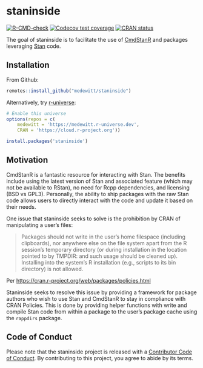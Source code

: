 
<!-- README.md is generated from README.Rmd. Please edit that file -->

# staninside

<!-- badges: start -->

[![R-CMD-check](https://github.com/medewitt/staninside/workflows/R-CMD-check/badge.svg)](https://github.com/medewitt/staninside/actions)
[![Codecov test
coverage](https://codecov.io/gh/medewitt/staninside/branch/main/graph/badge.svg)](https://codecov.io/gh/medewitt/staninside?branch=main)
[![CRAN
status](https://www.r-pkg.org/badges/version/staninside)](https://CRAN.R-project.org/package=staninside)
<!-- badges: end -->

The goal of staninside is to facilitate the use of
[CmdStanR](https://mc-stan.org/cmdstanr/) and packages leveraging
[Stan](https://mc-stan.org/) code.

## Installation

From Github:

``` r
remotes::install_github("medewitt/staninside")
```

Alternatively, try
[r-universe](https://medewitt.r-universe.dev/ui#builds):

``` r
# Enable this universe
options(repos = c(
    medewitt = 'https://medewitt.r-universe.dev',
    CRAN = 'https://cloud.r-project.org'))

install.packages('staninside')
```

## Motivation

CmdStanR is a fantastic resource for interacting with Stan. The benefits
include using the latest version of Stan and associated feature (which
may not be available to RStan), no need for Rcpp dependencies, and
licensing (BSD vs GPL3). Personally, the ability to ship packages with
the raw Stan code allows users to directly interact with the code and
update it based on their needs.

One issue that staninside seeks to solve is the prohibition by CRAN of
manipulating a user’s files:

> Packages should not write in the user’s home filespace (including
> clipboards), nor anywhere else on the file system apart from the R
> session’s temporary directory (or during installation in the location
> pointed to by TMPDIR: and such usage should be cleaned up). Installing
> into the system’s R installation (e.g., scripts to its bin directory)
> is not allowed.

Per <https://cran.r-project.org/web/packages/policies.html>

Staninside seeks to resolve this issue by providing a framework for
package authors who wish to use Stan and CmdStanR to stay in compliance
with CRAN Policies. This is done by providing helper functions with
write and compile Stan code from within a package to the user’s package
cache using the `rappdirs` package.

## Code of Conduct

Please note that the staninside project is released with a [Contributor
Code of
Conduct](https://contributor-covenant.org/version/2/0/CODE_OF_CONDUCT.html).
By contributing to this project, you agree to abide by its terms.

